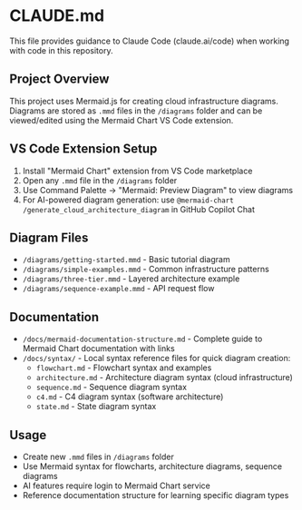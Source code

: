 # CLAUDE.md

This file provides guidance to Claude Code (claude.ai/code) when working with code in this repository.

## Project Overview

This project uses Mermaid.js for creating cloud infrastructure diagrams. Diagrams are stored as `.mmd` files in the `/diagrams` folder and can be viewed/edited using the Mermaid Chart VS Code extension.

## VS Code Extension Setup

1. Install "Mermaid Chart" extension from VS Code marketplace
2. Open any `.mmd` file in the `/diagrams` folder
3. Use Command Palette → "Mermaid: Preview Diagram" to view diagrams
4. For AI-powered diagram generation: use `@mermaid-chart /generate_cloud_architecture_diagram` in GitHub Copilot Chat

## Diagram Files

- `/diagrams/getting-started.mmd` - Basic tutorial diagram
- `/diagrams/simple-examples.mmd` - Common infrastructure patterns
- `/diagrams/three-tier.mmd` - Layered architecture example
- `/diagrams/sequence-example.mmd` - API request flow

## Documentation

- `/docs/mermaid-documentation-structure.md` - Complete guide to Mermaid Chart documentation with links
- `/docs/syntax/` - Local syntax reference files for quick diagram creation:
  - `flowchart.md` - Flowchart syntax and examples
  - `architecture.md` - Architecture diagram syntax (cloud infrastructure)
  - `sequence.md` - Sequence diagram syntax
  - `c4.md` - C4 diagram syntax (software architecture)
  - `state.md` - State diagram syntax

## Usage

- Create new `.mmd` files in `/diagrams` folder
- Use Mermaid syntax for flowcharts, architecture diagrams, sequence diagrams
- AI features require login to Mermaid Chart service
- Reference documentation structure for learning specific diagram types